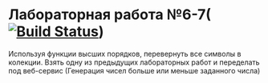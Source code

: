 # Лабораторная работа №6-7([![Build Status](https://travis-ci.com/DaniilNaumenko/laba6-7.svg?branch=master)](https://travis-ci.com/DaniilNaumenko/laba6-7))
Используя функции высших порядков, перевернуть все символы в колекции. Взять одну из предыдущих лабораторных работ и переделать под веб-сервис (Генерация чисел больше или меньше заданного числа)
